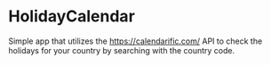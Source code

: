 # HolidayCalendar
Simple app that utilizes the https://calendarific.com/ API to check the holidays for your country by searching with the country code.
